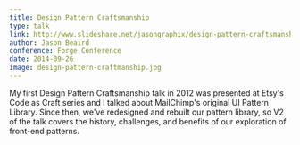 ```yaml
---
title: Design Pattern Craftsmanship
type: talk
link: http://www.slideshare.net/jasongraphix/design-pattern-craftsmanship-37475215
author: Jason Beaird
conference: Forge Conference
date: 2014-09-26
image: design-pattern-craftmanship.jpg
---
```


My first Design Pattern Craftsmanship talk in 2012 was presented at Etsy's Code as Craft series and I talked about MailChimp's original UI Pattern Library. Since then, we've redesigned and rebuilt our pattern library, so V2 of the talk covers the history, challenges, and benefits of our exploration of front-end patterns.

